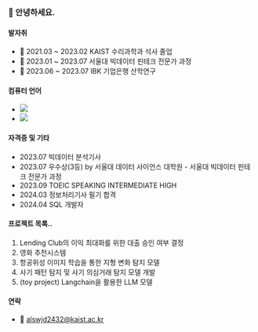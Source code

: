 ### 👋 안녕하세요. 


#### 발자취
- 🦶 2021.03 ~ 2023.02 KAIST 수리과학과 석사 졸업
- 🦶 2023.01 ~ 2023.07 서울대 빅데이터 핀테크 전문가 과정
- 🦶 2023.06 ~ 2023.07 IBK 기업은행 산학연구

#### 컴퓨터 언어
- <img src="https://img.shields.io/badge/Python-3776AB?style=flat-square&logo=Python&logoColor=white"/>
- <img src="https://img.shields.io/badge/SQL-4499A1?style=flat-square&logo=MySQL&logoColor=white"/>

#### 자격증 및 기타
- 2023.07 빅데이터 분석기사
- 2023.07 우수상(3등) by 서울대 데이터 사이언스 대학원 - 서울대 빅데이터 핀테크 전문가 과정
- 2023.09 TOEIC SPEAKING INTERMEDIATE HIGH
- 2024.03 정보처리기사 필기 합격
- 2024.04 SQL 개발자

#### 프로젝트 목록..
 1. Lending Club의 이익 최대화를 위한 대출 승인 여부 결정
 2. 영화 추천시스템
 3. 항공위성 이미지 학습을 통한 지형 변화 탐지 모델
 4. 사기 패턴 탐지 및 사기 의심거래 탐지 모델 개발
 5. (toy project) Langchain을 활용한 LLM 모델

#### 연락
- 💬 alswjd2432@kaist.ac.kr
<!--
**alswjd2432/alswjd2432** is a ✨ _special_ ✨ repository because its `README.md` (this file) appears on your GitHub profile.

Here are some ideas to get you started:

- 🔭 I’m currently working on ...
- 🌱 I’m currently learning ...
- 👯 I’m looking to collaborate on ...
- 🤔 I’m looking for help with ...
- 💬 Ask me about ...
- 📫 How to reach me: ...
- 😄 Pronouns: ...
- ⚡ Fun fact: ...
-->
